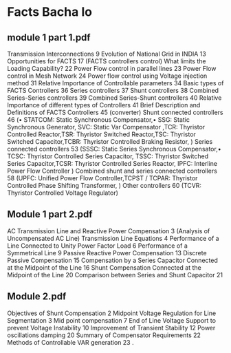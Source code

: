# Facts Bacha lo

## module 1 part 1.pdf
Transmission Interconnections 9
Evolution of National Grid in INDIA 13
Opportunities for FACTS 17 (FACTS controllers control)
What limits the Loading Capability? 22
Power Flow control in parallel lines 23
Power Flow control in Mesh Network 24
Power flow control using Voltage injection method 31
Relative Importance of Controllable parameters 34
Basic types of FACTS Controllers 36
Series controllers 37
Shunt controllers 38
Combined Series-Series controllers 39
Combined Series-Shunt controllers 40
Relative Importance of different types of Controllers 41
Brief Description and Definitions of FACTS Controllers 45 (converter)
Shunt connected controllers 46 (• STATCOM: Static Synchronous Compensator,• SSG: Static Synchronous Generator, SVC: Static Var Compensator ,TCR: Thyristor Controlled Reactor,TSR: Thyristor Switched Reactor,TSC: Thyristor Switched Capacitor,TCBR: Thyristor Controlled Braking Resistor, )
Series connected controllers 53 (SSSC: Static Series Synchronous Compensator,• TCSC: Thyristor Controlled Series Capacitor, TSSC: Thyristor Switched Series Capacitor,TCSR: Thyristor Controlled Series Reactor, IPFC: Interline Power Flow Controller )
Combined shunt and series connected controllers 58 (UPFC: Unified Power Flow Controller,TCPST / TCPAR: Thyristor Controlled Phase Shifting Transformer, )
Other controllers 60 (TCVR: Thyristor Controlled Voltage Regulator)

## Module 1 part 2.pdf
AC Transmission Line and Reactive Power Compensation  3  (Analysis of Uncompensated AC Line)
Transmission Line Equations  4
Performance of a Line Connected to Unity Power Factor Load  6
Performance of a Symmetrical Line 9
Passive Reactive Power Compensation 13
Discrete Passive Compensation 15
Compensation by a Series Capacitor Connected at the Midpoint of the Line 16
Shunt Compensation Connected at the Midpoint of the Line 20
Comparison between Series and Shunt Capacitor 21

## Module 2.pdf
Objectives of Shunt Compensation 2
Midpoint Voltage Regulation for Line Segmentation 3
Mid point compensation 7
End of Line Voltage Support to prevent Voltage Instability 10
Improvement of Transient Stability 12
Power oscillations damping 20
Summary of Compensator Requirements 22
Methods of Controllable VAR generation 23
.
